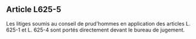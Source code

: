 Article L625-5
----
Les litiges soumis au conseil de prud'hommes en application des articles L.
625-1 et L. 625-4 sont portés directement devant le bureau de jugement.
